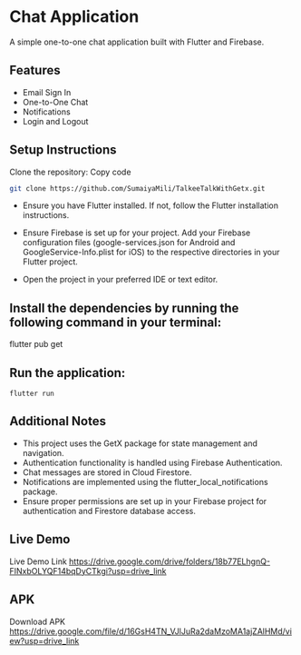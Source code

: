 # Chat Application
A simple one-to-one chat application built with Flutter and Firebase.

## Features
- Email Sign In
- One-to-One Chat
- Notifications
- Login and Logout

## Setup Instructions
Clone the repository:
Copy code
```bash
git clone https://github.com/SumaiyaMili/TalkeeTalkWithGetx.git
```

- Ensure you have Flutter installed. If not, follow the Flutter installation instructions.

- Ensure Firebase is set up for your project. Add your Firebase configuration files (google-services.json for Android and GoogleService-Info.plist for iOS) to the respective directories in your Flutter project.

- Open the project in your preferred IDE or text editor.

## Install the dependencies by running the following command in your terminal:
flutter pub get

## Run the application:
```
flutter run
```
## Additional Notes
- This project uses the GetX package for state management and navigation.
- Authentication functionality is handled using Firebase Authentication.
- Chat messages are stored in Cloud Firestore.
- Notifications are implemented using the flutter_local_notifications package.
- Ensure proper permissions are set up in your Firebase project for authentication and Firestore database access.

## Live Demo
Live Demo Link https://drive.google.com/drive/folders/18b77ELhgnQ-FINxbOLYQF14bqDyCTkgi?usp=drive_link

## APK
Download APK https://drive.google.com/file/d/16GsH4TN_VJlJuRa2daMzoMA1ajZAlHMd/view?usp=drive_link